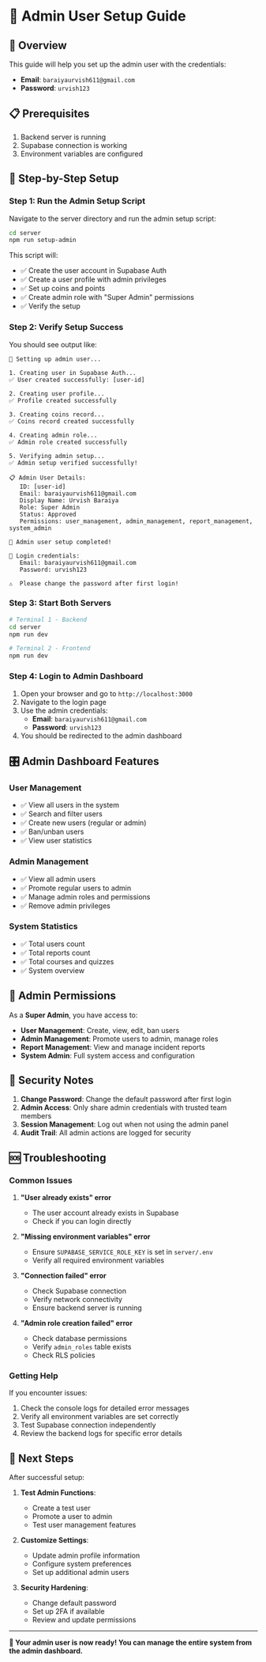 # 🔧 Admin User Setup Guide

## 🎯 Overview
This guide will help you set up the admin user with the credentials:
- **Email**: `baraiyaurvish611@gmail.com`
- **Password**: `urvish123`

## 📋 Prerequisites
1. Backend server is running
2. Supabase connection is working
3. Environment variables are configured

## 🚀 Step-by-Step Setup

### Step 1: Run the Admin Setup Script

Navigate to the server directory and run the admin setup script:

```bash
cd server
npm run setup-admin
```

This script will:
- ✅ Create the user account in Supabase Auth
- ✅ Create a user profile with admin privileges
- ✅ Set up coins and points
- ✅ Create admin role with "Super Admin" permissions
- ✅ Verify the setup

### Step 2: Verify Setup Success

You should see output like:
```
🔧 Setting up admin user...

1. Creating user in Supabase Auth...
✅ User created successfully: [user-id]

2. Creating user profile...
✅ Profile created successfully

3. Creating coins record...
✅ Coins record created successfully

4. Creating admin role...
✅ Admin role created successfully

5. Verifying admin setup...
✅ Admin setup verified successfully!

📋 Admin User Details:
   ID: [user-id]
   Email: baraiyaurvish611@gmail.com
   Display Name: Urvish Baraiya
   Role: Super Admin
   Status: Approved
   Permissions: user_management, admin_management, report_management, system_admin

🎉 Admin user setup completed!

📧 Login credentials:
   Email: baraiyaurvish611@gmail.com
   Password: urvish123

⚠️  Please change the password after first login!
```

### Step 3: Start Both Servers

```bash
# Terminal 1 - Backend
cd server
npm run dev

# Terminal 2 - Frontend
npm run dev
```

### Step 4: Login to Admin Dashboard

1. Open your browser and go to `http://localhost:3000`
2. Navigate to the login page
3. Use the admin credentials:
   - **Email**: `baraiyaurvish611@gmail.com`
   - **Password**: `urvish123`
4. You should be redirected to the admin dashboard

## 🎛️ Admin Dashboard Features

### User Management
- ✅ View all users in the system
- ✅ Search and filter users
- ✅ Create new users (regular or admin)
- ✅ Ban/unban users
- ✅ View user statistics

### Admin Management
- ✅ View all admin users
- ✅ Promote regular users to admin
- ✅ Manage admin roles and permissions
- ✅ Remove admin privileges

### System Statistics
- ✅ Total users count
- ✅ Total reports count
- ✅ Total courses and quizzes
- ✅ System overview

## 🔐 Admin Permissions

As a **Super Admin**, you have access to:
- **User Management**: Create, view, edit, ban users
- **Admin Management**: Promote users to admin, manage roles
- **Report Management**: View and manage incident reports
- **System Admin**: Full system access and configuration

## 🚨 Security Notes

1. **Change Password**: Change the default password after first login
2. **Admin Access**: Only share admin credentials with trusted team members
3. **Session Management**: Log out when not using the admin panel
4. **Audit Trail**: All admin actions are logged for security

## 🆘 Troubleshooting

### Common Issues

1. **"User already exists" error**
   - The user account already exists in Supabase
   - Check if you can login directly

2. **"Missing environment variables" error**
   - Ensure `SUPABASE_SERVICE_ROLE_KEY` is set in `server/.env`
   - Verify all required environment variables

3. **"Connection failed" error**
   - Check Supabase connection
   - Verify network connectivity
   - Ensure backend server is running

4. **"Admin role creation failed" error**
   - Check database permissions
   - Verify `admin_roles` table exists
   - Check RLS policies

### Getting Help

If you encounter issues:
1. Check the console logs for detailed error messages
2. Verify all environment variables are set correctly
3. Test Supabase connection independently
4. Review the backend logs for specific error details

## 🎉 Next Steps

After successful setup:

1. **Test Admin Functions**:
   - Create a test user
   - Promote a user to admin
   - Test user management features

2. **Customize Settings**:
   - Update admin profile information
   - Configure system preferences
   - Set up additional admin users

3. **Security Hardening**:
   - Change default password
   - Set up 2FA if available
   - Review and update permissions

---

**🎯 Your admin user is now ready! You can manage the entire system from the admin dashboard.**
